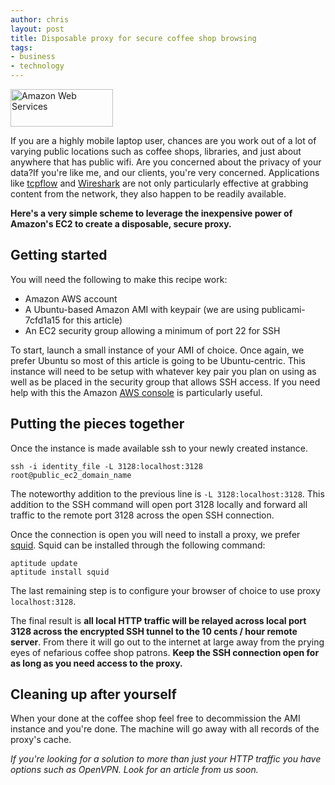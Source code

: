 ```yaml
--- 
author: chris
layout: post
title: Disposable proxy for secure coffee shop browsing
tags: 
- business
- technology
---
```


<div class="left">
  <a href="http://aws.amazon.com"><img src="http://flatterline.com/wp-content/uploads/2009/04/logo_aws.gif" alt="Amazon Web Services" title="logo_aws" width="164" height="60" class="size-full wp-image-160" /></a>
</div>

If you are a highly mobile laptop user, chances are you work out of a lot of varying public locations such as coffee shops, libraries, and just about anywhere that has public wifi. Are you concerned about the privacy of your data?If you're like me, and our clients, you're very concerned. Applications like [tcpflow](http://www.circlemud.org/~jelson/software/tcpflow/) and [Wireshark](http://www.wireshark.org/) are not only particularly effective at grabbing content from the network, they also happen to be readily available.

**Here's a very simple scheme to leverage the inexpensive power of Amazon's EC2 to create a disposable, secure proxy.**

## Getting started

You will need the following to make this recipe work:

*   Amazon AWS account
*   A Ubuntu-based Amazon AMI with keypair (we are using publicami-7cfd1a15 for this article)
*   An EC2 security group allowing a minimum of port 22 for SSH

To start, launch a small instance of your AMI of choice. Once again, we prefer Ubuntu so most of this article is going to be Ubuntu-centric. This instance will need to be setup with whatever key pair you plan on using as well as be placed in the security group that allows SSH access. If you need help with this the Amazon [AWS console](http://console.aws.amazon.com/) is particularly useful.

## Putting the pieces together

Once the instance is made available ssh to your newly created instance.

    ssh -i identity_file -L 3128:localhost:3128 root@public_ec2_domain_name

The noteworthy addition to the previous line is `-L 3128:localhost:3128`. This addition to the SSH command will open port 3128 locally and forward all traffic to the remote port 3128 across the open SSH connection.

Once the connection is open you will need to install a proxy, we prefer [squid](http://www.squid-cache.org/). Squid can be installed through the following command:

    aptitude update
    aptitude install squid

The last remaining step is to configure your browser of choice to use proxy `localhost:3128`.

The final result is **all local HTTP traffic will be relayed across local port 3128 across the encrypted SSH tunnel to the 10 cents / hour remote server**. From there it will go out to the internet at large away from the prying eyes of nefarious coffee shop patrons. **Keep the SSH connection open for as long as you need access to the proxy.**

## Cleaning up after yourself

When your done at the coffee shop feel free to decommission the AMI instance and you're done. The machine will go away with all records of the proxy's cache.

*If you're looking for a solution to more than just your HTTP traffic you have options such as OpenVPN. Look for an article from us soon.*
